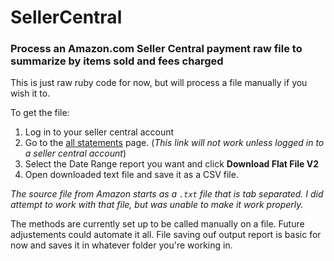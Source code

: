 # SellerCentral

### Process an Amazon.com Seller Central payment raw file to summarize by items sold and fees charged

This is just raw ruby code for now, but will process a file manually if you wish it to.

To get the file:

1.  Log in to your seller central account
2.  Go to the [all statements](https://sellercentral.amazon.com/gp/payments-account/past-settlements.html) page.  (*This link will not work unless logged in to a seller central account*)
3.  Select the Date Range report you want and click **Download Flat File V2**
4.  Open downloaded text file and save it as a CSV file.

*The source file from Amazon starts as a `.txt` file that is tab separated.  I did attempt to work with that file, but was unable to make it work properly.*

The methods are currently set up to be called manually on a file.  Future adjustements could automate it all.  File saving ouf output report is basic for now and saves it in whatever folder you're working in.

